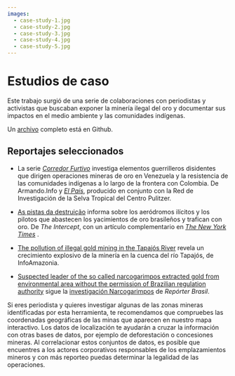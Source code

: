 ```yaml
---
images:
  - case-study-1.jpg
  - case-study-2.jpg
  - case-study-3.jpg
  - case-study-4.jpg
  - case-study-5.jpg
---
```


# Estudios de caso

Este trabajo surgió de una serie de colaboraciones con periodistas y activistas que buscaban exponer la minería ilegal del oro y documentar sus impactos en el medio ambiente y las comunidades indígenas.

Un [archivo](https://github.com/earthrise-media/mining-detector#journalism) completo está en Github.


## Reportajes seleccionados

- La serie _[Corredor Furtivo](https://armando.info/series/corredor-furtivo/)_ investiga elementos guerrilleros disidentes que dirigen operaciones mineras de oro en Venezuela y la resistencia de las comunidades indígenas a lo largo de la frontera con Colombia. De Armando.Info y _[El País](https://elpais.com/internacional/2022-01-30/las-pistas-clandestinas-que-bullen-en-la-selva-venezolana.html)_, producido en conjunto con la Red de Investigación de la Selva Tropical del Centro Pulitzer.

- [As pistas da destruição](https://theintercept.com/2022/08/02/amazonia-pistas-clandestinas-garimpo/) informa sobre los aeródromos ilícitos y los pilotos que abastecen los yacimientos de oro brasileños y trafican con oro. De _The Intercept_, con un artículo complementario en _[The New York Times](https://www.nytimes.com/interactive/2022/08/02/world/americas/brazil-airstrips-illegal-mining.html)_ .

- [The pollution of illegal gold mining in the Tapajós River](https://infoamazonia.org/en/storymap/the-pollution-of-illegal-gold-mining-in-the-tapajos-river/) revela un crecimiento explosivo de la minería en la cuenca del río Tapajós, de InfoAmazonia.

- [Suspected leader of the so called narcogarimpos extracted gold from environmental area without the permission of Brazilian regulation authority](https://reporterbrasil.org.br/2023/10/suspected-leader-of-the-so-called-narcogarimpos-extracted-gold-from-environmental-area-without-the-permission-of-brazilian-regulation-authority/) sigue la [investigación Narcogarimpos](https://narcogarimpos.reporterbrasil.org.br/en/) de _Repórter Brasil_.

Si eres periodista y quieres investigar algunas de las zonas mineras identificadas por esta herramienta, te recomendamos que compruebes las coordenadas geográficas de las minas que aparecen en nuestro mapa interactivo. Los datos de localización te ayudarán a cruzar la información con otras bases de datos, por ejemplo de deforestación o concesiones mineras. Al correlacionar estos conjuntos de datos, es posible que encuentres a los actores corporativos responsables de los emplazamientos mineros y con más reporteo puedas determinar la legalidad de las operaciones.
